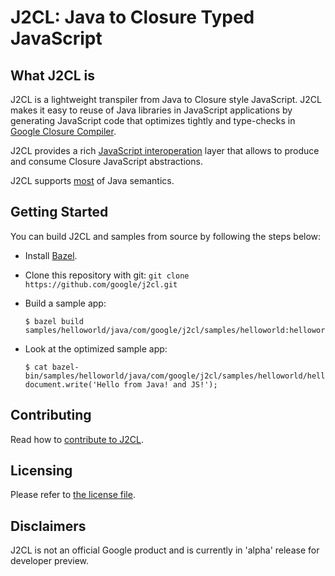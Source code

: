 J2CL: Java to Closure Typed JavaScript
======================================

What J2CL is
------------
J2CL is a lightweight transpiler from Java to Closure style JavaScript.
J2CL makes it easy to reuse of Java libraries in JavaScript applications by
generating JavaScript code that optimizes tightly and type-checks in
[Google Closure Compiler](https://github.com/google/closure-compiler).

J2CL provides a rich [JavaScript interoperation](docs/jsinterop-by-example.md) layer that allows to produce and
consume Closure JavaScript abstractions.

J2CL supports [most](docs/limitations.md) of Java semantics.

Getting Started
---------------
You can build J2CL and samples from source by following the steps below:

- Install [Bazel](https://bazel.build/versions/master/docs/install.html).
- Clone this repository with git: `git clone https://github.com/google/j2cl.git`
- Build a sample app:

      $ bazel build samples/helloworld/java/com/google/j2cl/samples/helloworld:helloworld

- Look at the optimized sample app:

      $ cat bazel-bin/samples/helloworld/java/com/google/j2cl/samples/helloworld/helloworld.js
      document.write('Hello from Java! and JS!');


Contributing
------------
Read how to [contribute to J2CL](docs/CONTRIBUTING.md).

Licensing
---------
Please refer to [the license file](LICENSE).

Disclaimers
-----------
J2CL is not an official Google product and is currently in 'alpha' release for developer preview.
